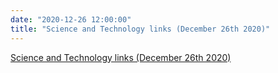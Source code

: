 ```yaml
---
date: "2020-12-26 12:00:00"
title: "Science and Technology links (December 26th 2020)"
---
```


[Science and Technology links (December 26th 2020)](/lemire/blog/2020/12-26-science-and-technology-links-december-26th-2020)

